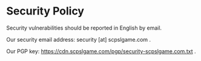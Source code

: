 # Security Policy

Security vulnerabilities should be reported in English by email.

Our security email address: security [at] scpslgame.com .

Our PGP key: https://cdn.scpslgame.com/pgp/security-scpslgame.com.txt .

